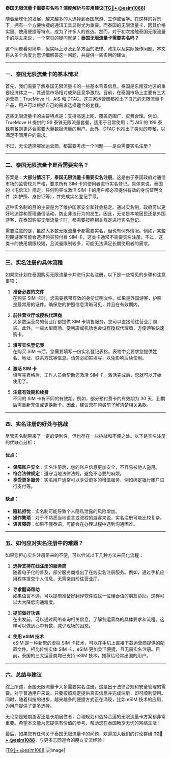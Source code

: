 **泰国无限流量卡需要实名吗？深度解析与实用建议[[TG💪+ @esim1088](https://t.me/s/esim1088)]**

随着全球化的发展，越来越多的人选择到泰国旅游、工作或留学。在这样的背景下，拥有一个方便快捷的通讯工具显得尤为重要。而泰国的无限流量卡，因其价格实惠、使用便捷等特点，成为了许多人的首选。然而，对于初次接触泰国无限流量卡的朋友来说，一个常见的疑问就是：**泰国无限流量卡需要实名吗？**

这个问题看似简单，但实际上涉及到多方面的法律、政策以及实际操作问题。本文将从多个角度为您详细解答这一问题，并提供一些实用的建议。

---

### **一、泰国无限流量卡的基本情况**

首先，我们需要了解泰国无限流量卡的一些基本背景信息。泰国是东南亚地区的重要经济体之一，其通信市场相对成熟且竞争激烈。目前，在泰国市场上主要有三大运营商：TrueMove H、AIS 和 DTAC。这三家运营商都推出了自己的无限流量卡产品，用户可以根据自己的需求选择适合的套餐。

这些无限流量卡的主要特点是：支持高速上网、覆盖范围广、资费合理。例如，TrueMove H 提供的 99 泰铢无限流量套餐，适用于日常使用；而 AIS 的 199 泰铢套餐则更适合需要大量数据流量的用户。此外，DTAC 也推出了类似的套餐，以满足不同用户的需求。

不过，无论选择哪家运营商，都需要考虑一个问题——是否需要实名注册？

---

### **二、泰国无限流量卡是否需要实名？**

答案是：**大部分情况下，泰国无限流量卡需要实名注册**。这是由于泰国政府对通信市场的监管较为严格，要求所有 SIM 卡的使用者进行实名登记。具体来说，泰国的《电信法》规定，任何购买或激活 SIM 卡的用户都必须提供有效的身份证明文件（如护照、身份证等），并完成实名登记手续。

这种实名制的目的主要是为了维护国家安全和社会稳定。通过实名制，政府可以更好地追踪和管理通信活动，防止非法行为的发生。因此，无论是本地居民还是外国游客，在泰国购买无限流量卡时，都需要按照相关规定进行实名登记。

需要注意的是，虽然大多数无限流量卡都需要实名，但也有例外情况。例如，某些短期游客可能会选择购买预付费 SIM 卡，这类卡通常不需要实名注册。不过，这类卡的使用期限较短，且流量限制较多，可能无法满足长期使用者的需求。

---

### **三、实名注册的具体流程**

如果您计划在泰国购买无限流量卡并进行实名注册，以下是一些常见的步骤和注意事项：

1. **准备必要的文件**  
   在购买 SIM 卡时，您需要携带有效的身份证明文件。如果是外国游客，护照是最常用的证件。确保您的护照信息清晰可见，并且在有效期内。

2. **前往营业厅或授权代理商**  
   大多数运营商的营业厅都提供 SIM 卡销售服务，您可以直接前往营业厅购买。此外，一些大型商场、便利店或机场也会设有授权代理商，方便游客快速购卡。

3. **填写实名登记表**  
   在购买 SIM 卡后，您需要填写一份实名登记表格。表格中会要求您提供姓名、地址、联系方式等信息。请务必如实填写，以免影响后续使用。

4. **激活 SIM 卡**  
   填写完表格后，工作人员会帮助您激活 SIM 卡。激活完成后，您就可以开始使用了。

5. **注意有效期和续费**  
   不同的 SIM 卡有不同的有效期。例如，部分预付费卡的有效期为 30 天，到期后需重新充值或更换新卡。因此，建议您在购买前了解清楚相关条款。

---

### **四、实名注册的好处与挑战**

尽管实名制带来了一定的便利性，但也存在一些挑战和不便之处。以下是实名注册的优缺点分析：

#### **优点：**
- **保障账户安全**：实名注册后，您的账户信息更加安全，不容易被他人盗用。
- **符合法律规定**：遵守当地法律法规，避免不必要的麻烦。
- **享受更多服务**：实名用户通常可以享受更多的增值服务，例如绑定银行账户进行支付等。

#### **缺点：**
- **隐私担忧**：实名制可能导致个人隐私泄露的风险增加。
- **操作繁琐**：对于不熟悉当地语言或流程的游客来说，实名注册可能比较复杂。
- **语言障碍**：如果不懂泰语，可能会在办理过程中遇到沟通困难。

---

### **五、如何应对实名注册中的难题？**

如果您担心实名注册带来的不便，可以尝试以下几种方法来简化流程：

1. **选择支持在线注册的服务商**  
   随着电子化的普及，部分服务商推出了在线实名注册服务。例如，通过手机应用程序提交个人信息，无需亲自前往营业厅。

2. **寻求翻译帮助**  
   如果语言不通，可以提前准备好翻译软件或找一位懂泰语的朋友协助。这样可以大大降低沟通难度。

3. **提前做好功课**  
   在出发前，可以通过网络查询相关信息，了解各运营商的具体要求和流程。这样可以做到心中有数，减少现场的困惑。

4. **使用 eSIM 技术**  
   eSIM 是一种新型的虚拟 SIM 卡技术，可以在手机上直接下载运营商提供的配置文件。相比传统实体 SIM 卡，eSIM 更加灵活便捷，且无需实名注册。目前，泰国的三大运营商均已支持 eSIM 技术，推荐给经常出国的用户。

---

### **六、总结与建议**

综上所述，泰国无限流量卡大多需要实名注册，这是出于法律合规和安全管理的需要。对于普通用户来说，只要按照规定提供真实信息并完成注册，即可顺利使用。同时，随着科技的进步，越来越多的便捷方式正在涌现，比如 eSIM 技术的应用，为用户提供了更多选择。

无论您是短期游客还是长期居住者，合理规划和选择合适的无限流量卡方案都非常重要。希望本文能为您提供有价值的参考，帮助您在泰国畅享无忧的网络生活！

最后，如果您有任何关于泰国无限流量卡的问题，欢迎加入我们的讨论群组 **[TG💪+ @esim1088](https://t.me/s/esim1088)**，与更多志同道合的朋友交流经验！  

[[TG💪+ @esim1088](https://t.me/s/esim1088) ![Image](https://i.postimg.cc/4NQfJmqS/Snipaste-2025-05-13-00-14-12.png)]